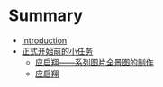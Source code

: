 # Summary

* [Introduction](README.md)
* [正式开始前的小任务](chapter1.md)
  * [应启翔——系列图片全景图的制作](chapter1/ying-qi-xiang-2014-2014-xi-lie-tu-pian-quan-jing-tu-de-zhi-zuo.md)
  * [应启翔](chapter1/ying-qi-xiang.md)

